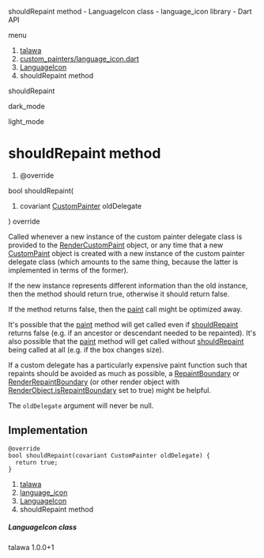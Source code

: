 




shouldRepaint method - LanguageIcon class - language\_icon library - Dart API







menu

1. [talawa](../../index.html)
2. [custom\_painters/language\_icon.dart](../../custom_painters_language_icon/custom_painters_language_icon-library.html)
3. [LanguageIcon](../../custom_painters_language_icon/LanguageIcon-class.html)
4. shouldRepaint method

shouldRepaint


dark\_mode

light\_mode




# shouldRepaint method


1. @override

bool
shouldRepaint(

1. covariant [CustomPainter](https://api.flutter.dev/flutter/rendering/CustomPainter-class.html) oldDelegate

)
override

Called whenever a new instance of the custom painter delegate class is
provided to the [RenderCustomPaint](https://api.flutter.dev/flutter/rendering/RenderCustomPaint-class.html) object, or any time that a new
[CustomPaint](https://api.flutter.dev/flutter/widgets/CustomPaint-class.html) object is created with a new instance of the custom painter
delegate class (which amounts to the same thing, because the latter is
implemented in terms of the former).

If the new instance represents different information than the old
instance, then the method should return true, otherwise it should return
false.

If the method returns false, then the [paint](../../custom_painters_language_icon/LanguageIcon/paint.html) call might be optimized
away.

It's possible that the [paint](../../custom_painters_language_icon/LanguageIcon/paint.html) method will get called even if
[shouldRepaint](../../custom_painters_language_icon/LanguageIcon/shouldRepaint.html) returns false (e.g. if an ancestor or descendant needed to
be repainted). It's also possible that the [paint](../../custom_painters_language_icon/LanguageIcon/paint.html) method will get called
without [shouldRepaint](../../custom_painters_language_icon/LanguageIcon/shouldRepaint.html) being called at all (e.g. if the box changes
size).

If a custom delegate has a particularly expensive paint function such that
repaints should be avoided as much as possible, a [RepaintBoundary](https://api.flutter.dev/flutter/widgets/RepaintBoundary-class.html) or
[RenderRepaintBoundary](https://api.flutter.dev/flutter/rendering/RenderRepaintBoundary-class.html) (or other render object with
[RenderObject.isRepaintBoundary](https://api.flutter.dev/flutter/rendering/RenderObject/isRepaintBoundary.html) set to true) might be helpful.

The `oldDelegate` argument will never be null.


## Implementation

```
@override
bool shouldRepaint(covariant CustomPainter oldDelegate) {
  return true;
}
```

 


1. [talawa](../../index.html)
2. [language\_icon](../../custom_painters_language_icon/custom_painters_language_icon-library.html)
3. [LanguageIcon](../../custom_painters_language_icon/LanguageIcon-class.html)
4. shouldRepaint method

##### LanguageIcon class





talawa
1.0.0+1






